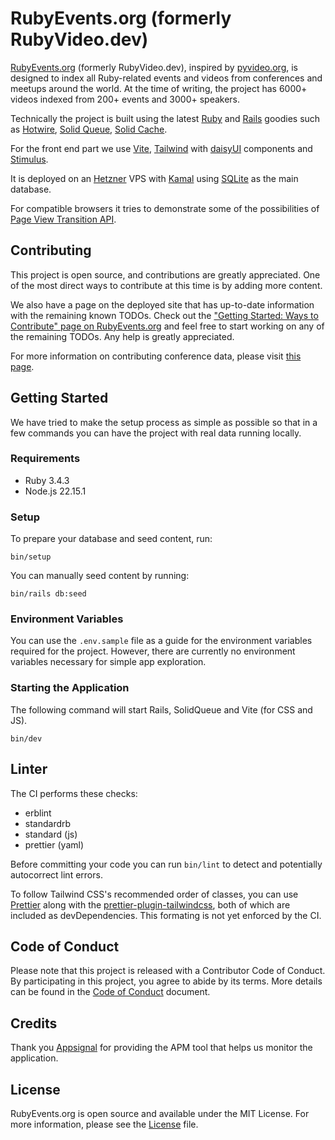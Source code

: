 # RubyEvents.org (formerly RubyVideo.dev)

[RubyEvents.org](https://www.rubyevents.org) (formerly RubyVideo.dev), inspired by [pyvideo.org](https://pyvideo.org/), is designed to index all Ruby-related events and videos from conferences and meetups around the world. At the time of writing, the project has 6000+ videos indexed from 200+ events and 3000+ speakers.

Technically the project is built using the latest [Ruby](https://www.ruby-lang.org/) and [Rails](https://rubyonrails.org/) goodies such as [Hotwire](https://hotwired.dev/), [Solid Queue](https://github.com/rails/solid_queue), [Solid Cache](https://github.com/rails/solid_cache).

For the front end part we use [Vite](https://vite.dev/), [Tailwind](https://tailwindcss.com/) with [daisyUI](https://daisyUI.com/) components and [Stimulus](https://stimulus.hotwire.dev/).

It is deployed on an [Hetzner](https://hetzner.cloud/?ref=gyPLk7XJthjg) VPS with [Kamal](https://kamal-deploy.org/) using [SQLite](https://www.sqlite.org/) as the main database.

For compatible browsers it tries to demonstrate some of the possibilities of [Page View Transition API](https://developer.mozilla.org/en-US/docs/Web/API/View_Transitions_API).

## Contributing

This project is open source, and contributions are greatly appreciated. One of the most direct ways to contribute at this time is by adding more content.

We also have a page on the deployed site that has up-to-date information with the remaining known TODOs. Check out the ["Getting Started: Ways to Contribute" page on RubyEvents.org](https://www.rubyevents.org/contributions) and feel free to start working on any of the remaining TODOs. Any help is greatly appreciated.

For more information on contributing conference data, please visit [this page](/docs/contributing.md).

## Getting Started

We have tried to make the setup process as simple as possible so that in a few commands you can have the project with real data running locally.

### Requirements

- Ruby 3.4.3
- Node.js 22.15.1

### Setup

To prepare your database and seed content, run:

```
bin/setup
```

You can manually seed content by running:

```
bin/rails db:seed
```

### Environment Variables

You can use the `.env.sample` file as a guide for the environment variables required for the project. However, there are currently no environment variables necessary for simple app exploration.

### Starting the Application

The following command will start Rails, SolidQueue and Vite (for CSS and JS).

```
bin/dev
```

## Linter

The CI performs these checks:

- erblint
- standardrb
- standard (js)
- prettier (yaml)

Before committing your code you can run `bin/lint` to detect and potentially autocorrect lint errors.

To follow Tailwind CSS's recommended order of classes, you can use [Prettier](https://prettier.io/) along with the [prettier-plugin-tailwindcss](https://github.com/tailwindlabs/prettier-plugin-tailwindcss), both of which are included as devDependencies. This formating is not yet enforced by the CI.

## Code of Conduct

Please note that this project is released with a Contributor Code of Conduct. By participating in this project, you agree to abide by its terms. More details can be found in the [Code of Conduct](/CODE_OF_CONDUCT.md) document.

## Credits

Thank you [Appsignal](https://appsignal.com/r/eeab047472) for providing the APM tool that helps us monitor the application.

## License

RubyEvents.org is open source and available under the MIT License. For more information, please see the [License](/LICENSE.md) file.

